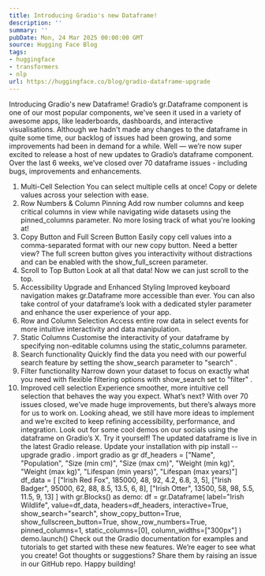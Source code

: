```yaml
---
title: Introducing Gradio's new Dataframe!
description: ''
summary: ''
pubDate: Mon, 24 Mar 2025 00:00:00 GMT
source: Hugging Face Blog
tags:
- huggingface
- transformers
- nlp
url: https://huggingface.co/blog/gradio-dataframe-upgrade
---
```


Introducing Gradio's new Dataframe!
Gradio’s
gr.Dataframe
component is one of our most popular components, we've seen it used in a variety of awesome apps, like leaderboards, dashboards, and interactive visualisations. Although we hadn't made any changes to the dataframe in quite some time, our backlog of issues had been growing, and some improvements had been in demand for a while.
Well — we’re now super excited to release a host of new updates to Gradio’s dataframe component. Over the last 6 weeks, we’ve closed over 70 dataframe issues - including bugs, improvements and enhancements.
1. Multi-Cell Selection
You can select multiple cells at once! Copy or delete values across your selection with ease.
2. Row Numbers & Column Pinning
Add row number columns and keep critical columns in view while navigating wide datasets using the pinned_columns
parameter. No more losing track of what you're looking at!
3. Copy Button and Full Screen Button
Easily copy cell values into a comma-separated format with our new copy button. Need a better view? The full screen button gives you interactivity without distractions and can be enabled with the show_full_screen
parameter.
4. Scroll to Top Button
Look at all that data! Now we can just scroll to the top.
5. Accessibility Upgrade and Enhanced Styling
Improved keyboard navigation makes gr.Dataframe more accessible than ever. You can also take control of your dataframe’s look with a dedicated styler parameter and enhance the user experience of your app.
6. Row and Column Selection
Access entire row data in select events for more intuitive interactivity and data manipulation.
7. Static Columns
Customise the interactivity of your dataframe by specifying non-editable columns using the static_columns
parameter.
8. Search functionality
Quickly find the data you need with our powerful search feature by setting the show_search
parameter to "search"
.
9. Filter functionality
Narrow down your dataset to focus on exactly what you need with flexible filtering options with show_search
set to "filter"
.
10. Improved cell selection
Experience smoother, more intuitive cell selection that behaves the way you expect.
What’s next?
With over 70 issues closed, we’ve made huge improvements, but there’s always more for us to work on. Looking ahead, we still have more ideas to implement and we’re excited to keep refining accessibility, performance, and integration. Look out for some cool demos on our socials using the dataframe on Gradio’s X.
Try it yourself!
The updated dataframe is live in the latest Gradio release. Update your installation with pip install --upgrade gradio
.
import gradio as gr
df_headers = ["Name", "Population", "Size (min cm)", "Size (max cm)", "Weight (min kg)", "Weight (max kg)", "Lifespan (min years)", "Lifespan (max years)"]
df_data = [
["Irish Red Fox", 185000, 48, 92, 4.2, 6.8, 3, 5],
["Irish Badger", 95000, 62, 88, 8.5, 13.5, 6, 8],
["Irish Otter", 13500, 58, 98, 5.5, 11.5, 9, 13]
]
with gr.Blocks() as demo:
df = gr.Dataframe(
label="Irish Wildlife",
value=df_data,
headers=df_headers,
interactive=True,
show_search="search",
show_copy_button=True,
show_fullscreen_button=True,
show_row_numbers=True,
pinned_columns=1,
static_columns=[0],
column_widths=["300px"]
)
demo.launch()
Check out the Gradio documentation for examples and tutorials to get started with these new features. We’re eager to see what you create! Got thoughts or suggestions? Share them by raising an issue in our GitHub repo.
Happy building!